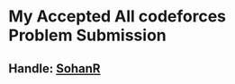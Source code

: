 # My Accepted All codeforces Problem Submission

## Handle: [SohanR](https://codeforces.com/profile/SohanR)
